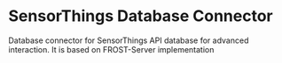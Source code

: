 # SensorThings Database Connector
Database connector for SensorThings API database for advanced interaction. It is based on FROST-Server implementation
